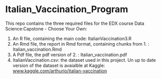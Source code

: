 # Italian_Vaccination_Program

This repo contains the three required files for the EDX course Data Science:Capstone - Choose Your Own:

1. An R file, containing the main code: ItalianVaccination3.R
2. An Rmd file, the report in Rmd format, containing chunks from 1. : Italian_vaccination.Rmd
3. A Pdf file, the pdf version of 2. : Italian_vaccination.pdf
4. ItalianVaccination.csv: the dataset used in this project. Un up to date version of the dataset is avaialble at Kaggle: www.kaggle.com/arthurio/italian-vaccination
